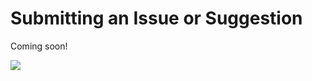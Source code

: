 # Submitting an Issue or Suggestion

Coming soon!

<img src="https://telemetry.sharepointpnp.com/sp-dev-list-formatting/docs/contributing/issues" />